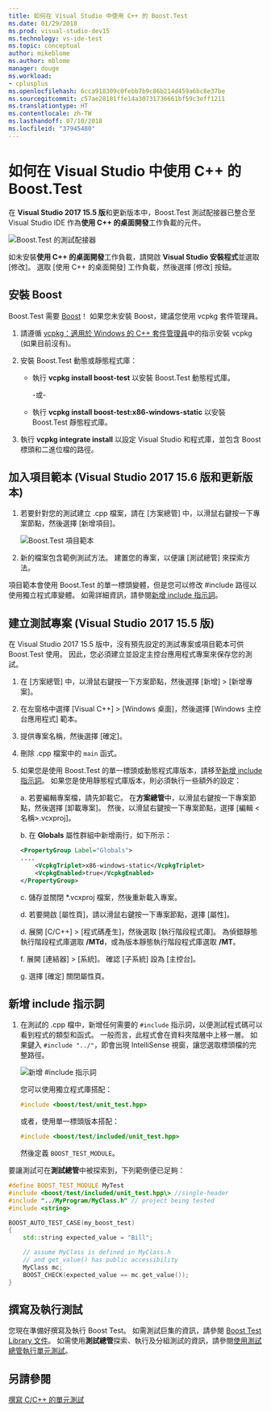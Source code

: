 ```yaml
---
title: 如何在 Visual Studio 中使用 C++ 的 Boost.Test
ms.date: 01/29/2018
ms.prod: visual-studio-dev15
ms.technology: vs-ide-test
ms.topic: conceptual
author: mikeblome
ms.author: mblome
manager: douge
ms.workload:
- cplusplus
ms.openlocfilehash: 6cca918309c0febb7b9c86b214d459a6bc8e37be
ms.sourcegitcommit: c57ae28181ffe14a30731736661bf59c3eff1211
ms.translationtype: HT
ms.contentlocale: zh-TW
ms.lasthandoff: 07/10/2018
ms.locfileid: "37945480"
---
```

# <a name="how-to-use-boosttest-for-c-in-visual-studio"></a>如何在 Visual Studio 中使用 C++ 的 Boost.Test

在 **Visual Studio 2017 15.5 版**和更新版本中，Boost.Test 測試配接器已整合至 Visual Studio IDE 作為**使用 C++ 的桌面開發**工作負載的元件。

![Boost.Test 的測試配接器](media/cpp-boost-component.png)

如未安裝**使用 C++ 的桌面開發**工作負載，請開啟 **Visual Studio 安裝程式**並選取 [修改]。 選取 [使用 C++ 的桌面開發] 工作負載，然後選擇 [修改] 按鈕。

## <a name="install-boost"></a>安裝 Boost

Boost.Test 需要 [Boost](http://www.boost.org/)！ 如果您未安裝 Boost，建議您使用 vcpkg 套件管理員。

1. 請遵循 [vcpkg：適用於 Windows 的 C++ 套件管理員](/cpp/vcpkg)中的指示安裝 vcpkg (如果目前沒有)。

1. 安裝 Boost.Test 動態或靜態程式庫：

    - 執行 **vcpkg install boost-test** 以安裝 Boost.Test 動態程式庫。

       -或-

    - 執行 **vcpkg install boost-test:x86-windows-static** 以安裝 Boost.Test 靜態程式庫。

1. 執行 **vcpkg integrate install** 以設定 Visual Studio 和程式庫，並包含 Boost 標頭和二進位檔的路徑。

## <a name="add-the-item-template-visual-studio-2017-version-156-and-later"></a>加入項目範本 (Visual Studio 2017 15.6 版和更新版本)

1. 若要針對您的測試建立 .cpp 檔案，請在 [方案總管] 中，以滑鼠右鍵按一下專案節點，然後選擇 [新增項目]。

   ![Boost.Test 項目範本](media/boost_test_item_template.png)

1. 新的檔案包含範例測試方法。 建置您的專案，以便讓 [測試總管] 來探索方法。

項目範本會使用 Boost.Test 的單一標頭變體，但是您可以修改 #include 路徑以使用獨立程式庫變體。 如需詳細資訊，請參閱[新增 include 指示詞](#add-include-directives)。

## <a name="create-a-test-project-visual-studio-2017-version-155"></a>建立測試專案 (Visual Studio 2017 15.5 版)

在 Visual Studio 2017 15.5 版中，沒有預先設定的測試專案或項目範本可供 Boost.Test 使用。 因此，您必須建立並設定主控台應用程式專案來保存您的測試。

1. 在 [方案總管] 中，以滑鼠右鍵按一下方案節點，然後選擇 [新增] > [新增專案]。

1. 在左窗格中選擇 [Visual C++] > [Windows 桌面]，然後選擇 [Windows 主控台應用程式] 範本。

1. 提供專案名稱，然後選擇 [確定]。
1. 刪除 .cpp 檔案中的 `main` 函式。

1. 如果您是使用 Boost.Test 的單一標頭或動態程式庫版本，請移至[新增 include 指示詞](#add-include-directives)。 如果您是使用靜態程式庫版本，則必須執行一些額外的設定：

   a. 若要編輯專案檔，請先卸載它。 在**方案總管**中，以滑鼠右鍵按一下專案節點，然後選擇 [卸載專案]。 然後，以滑鼠右鍵按一下專案節點，選擇 [編輯 <名稱\>.vcxproj]。

   b. 在 **Globals** 屬性群組中新增兩行，如下所示：

    ```xml
    <PropertyGroup Label="Globals">
    ....
        <VcpkgTriplet>x86-windows-static</VcpkgTriplet>
        <VcpkgEnabled>true</VcpkgEnabled>
    </PropertyGroup>
    ```
   c.  儲存並關閉 \*.vcxproj 檔案，然後重新載入專案。

   d. 若要開啟 [屬性頁]，請以滑鼠右鍵按一下專案節點，選擇 [屬性]。

   d. 展開 [C/C++] > [程式碼產生]，然後選取 [執行階段程式庫]。 為偵錯靜態執行階段程式庫選取 **/MTd**，或為版本靜態執行階段程式庫選取 **/MT**。

   f. 展開 [連結器] > [系統]。 確認 [子系統] 設為 [主控台]。

   g. 選擇 [確定] 關閉屬性頁。

## <a name="add-include-directives"></a>新增 include 指示詞

1. 在測試的 .cpp 檔中，新增任何需要的 `#include` 指示詞，以便測試程式碼可以看到程式的類型和函式。 一般而言，此程式會在資料夾階層中上移一層。 如果鍵入 `#include "../"`，即會出現 IntelliSense 視窗，讓您選取標頭檔的完整路徑。

   ![新增 #include 指示詞](media/cpp-gtest-includes.png)

   您可以使用獨立程式庫搭配：

   ```cpp
   #include <boost/test/unit_test.hpp>
   ```

   或者，使用單一標頭版本搭配：

   ```cpp
   #include <boost/test/included/unit_test.hpp>
   ```

   然後定義 `BOOST_TEST_MODULE`。

要讓測試可在**測試總管**中被探索到，下列範例便已足夠：

```cpp
#define BOOST_TEST_MODULE MyTest
#include <boost/test/included/unit_test.hpp\> //single-header
#include "../MyProgram/MyClass.h" // project being tested
#include <string>

BOOST_AUTO_TEST_CASE(my_boost_test)
{
    std::string expected_value = "Bill";

    // assume MyClass is defined in MyClass.h
    // and get_value() has public accessibility
    MyClass mc;
    BOOST_CHECK(expected_value == mc.get_value());
}
```

## <a name="write-and-run-tests"></a>撰寫及執行測試
您現在準備好撰寫及執行 Boost Test。 如需測試巨集的資訊，請參閱 [Boost Test Library 文件](http://www.boost.org/doc/libs/release/libs/test/doc/html/index.html)。 如需使用**測試總管**探索、執行及分組測試的資訊，請參閱[使用測試總管執行單元測試](run-unit-tests-with-test-explorer.md)。

## <a name="see-also"></a>另請參閱
[撰寫 C/C++ 的單元測試](writing-unit-tests-for-c-cpp.md)
